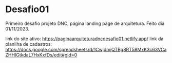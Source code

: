 # Desafio01
Primeiro desafio projeto DNC, página  landing page de arquitetura. Feito dia 01/11/2023.

link do site ativo: https://paginaarquiteturadncdesafio01.netlify.app/
link da planilha de cadastros: https://docs.google.com/spreadsheets/d/1CwjdmjQTBg8RT58MxK3c63VCaZHHIGtkdaL7HxKxfDs/edit#gid=0
